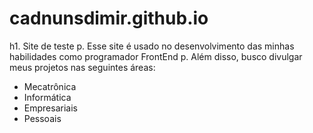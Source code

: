 # cadnunsdimir.github.io
h1. Site de teste
p. Esse site é usado no desenvolvimento das minhas habilidades como programador FrontEnd
p. Além disso, busco divulgar meus projetos nas seguintes áreas:
* Mecatrônica
* Informática
* Empresariais
* Pessoais
